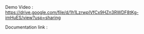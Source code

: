 Demo Video : https://drive.google.com/file/d/1h1LzrwpIVfCx9HZn3RWDF8tKg-imHuES/view?usp=sharing

Documentation link : 
